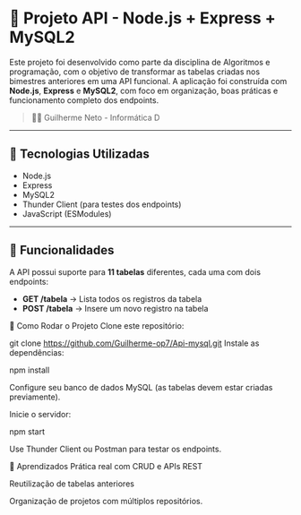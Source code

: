 # 🧠 Projeto API - Node.js + Express + MySQL2

Este projeto foi desenvolvido como parte da disciplina de Algoritmos e programação, com o objetivo de transformar as tabelas criadas nos bimestres anteriores em uma API funcional. A aplicação foi construída com **Node.js**, **Express** e **MySQL2**, com foco em organização, boas práticas e funcionamento completo dos endpoints.

> 👨‍💻 Guilherme Neto -  Informática D

---

## 🚀 Tecnologias Utilizadas

- Node.js
- Express
- MySQL2
- Thunder Client (para testes dos endpoints)
- JavaScript (ESModules)

---

## 📌 Funcionalidades

A API possui suporte para **11 tabelas** diferentes, cada uma com dois endpoints:

- **GET /tabela** → Lista todos os registros da tabela
- **POST /tabela** → Insere um novo registro na tabela

🔧 Como Rodar o Projeto
Clone este repositório:

git clone https://github.com/Guilherme-op7/Api-mysql.git
Instale as dependências:

npm install

Configure seu banco de dados MySQL (as tabelas devem estar criadas previamente).

Inicie o servidor:

npm start

Use Thunder Client ou Postman para testar os endpoints.

🧠 Aprendizados
Prática real com CRUD e APIs REST

Reutilização de tabelas anteriores

Organização de projetos com múltiplos repositórios.
